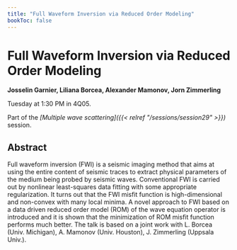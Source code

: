 ```yaml
---
title: "Full Waveform Inversion via Reduced Order Modeling"
bookToc: false
---
```


# Full Waveform Inversion via Reduced Order Modeling

**Josselin Garnier, Liliana Borcea, Alexander Mamonov, Jorn Zimmerling**

Tuesday at 1:30 PM in 4Q05.

Part of the *[Multiple wave scattering]({{< relref "/sessions/session29" >}})* session.

## Abstract

Full waveform inversion (FWI) is a seismic imaging method that aims at using the entire content of seismic traces to extract physical parameters of the medium being probed by seismic waves. Conventional FWI is carried out by nonlinear least-squares data fitting with some appropriate regularization. It turns out that the FWI misfit function is high-dimensional and non-convex with many local minima. A novel approach to FWI based on a data driven reduced order model (ROM) of the wave equation operator is introduced and it is shown that the minimization of ROM misfit function performs much better. The talk is based on a joint work with L. Borcea (Univ. Michigan), A. Mamonov (Univ. Houston), J. Zimmerling (Uppsala Univ.). 


